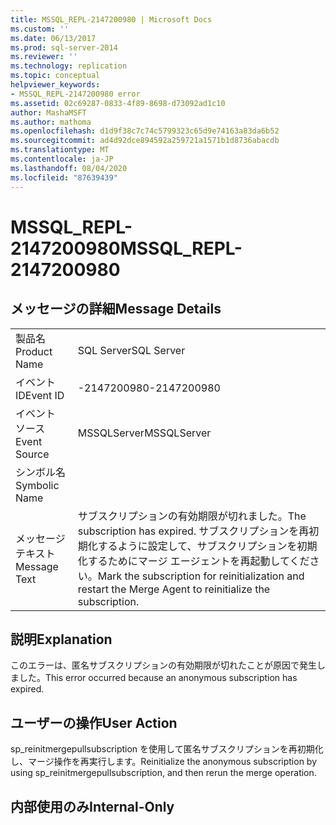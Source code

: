 ```yaml
---
title: MSSQL_REPL-2147200980 | Microsoft Docs
ms.custom: ''
ms.date: 06/13/2017
ms.prod: sql-server-2014
ms.reviewer: ''
ms.technology: replication
ms.topic: conceptual
helpviewer_keywords:
- MSSQL_REPL-2147200980 error
ms.assetid: 02c69287-0833-4f89-8698-d73092ad1c10
author: MashaMSFT
ms.author: mathoma
ms.openlocfilehash: d1d9f38c7c74c5799323c65d9e74163a83da6b52
ms.sourcegitcommit: ad4d92dce894592a259721a1571b1d8736abacdb
ms.translationtype: MT
ms.contentlocale: ja-JP
ms.lasthandoff: 08/04/2020
ms.locfileid: "87639439"
---
```

# <a name="mssql_repl-2147200980"></a><span data-ttu-id="692e4-102">MSSQL_REPL-2147200980</span><span class="sxs-lookup"><span data-stu-id="692e4-102">MSSQL_REPL-2147200980</span></span>
    
## <a name="message-details"></a><span data-ttu-id="692e4-103">メッセージの詳細</span><span class="sxs-lookup"><span data-stu-id="692e4-103">Message Details</span></span>  
  
|||  
|-|-|  
|<span data-ttu-id="692e4-104">製品名</span><span class="sxs-lookup"><span data-stu-id="692e4-104">Product Name</span></span>|<span data-ttu-id="692e4-105">SQL Server</span><span class="sxs-lookup"><span data-stu-id="692e4-105">SQL Server</span></span>|  
|<span data-ttu-id="692e4-106">イベント ID</span><span class="sxs-lookup"><span data-stu-id="692e4-106">Event ID</span></span>|<span data-ttu-id="692e4-107">-2147200980</span><span class="sxs-lookup"><span data-stu-id="692e4-107">-2147200980</span></span>|  
|<span data-ttu-id="692e4-108">イベント ソース</span><span class="sxs-lookup"><span data-stu-id="692e4-108">Event Source</span></span>|<span data-ttu-id="692e4-109">MSSQLServer</span><span class="sxs-lookup"><span data-stu-id="692e4-109">MSSQLServer</span></span>|  
|<span data-ttu-id="692e4-110">シンボル名</span><span class="sxs-lookup"><span data-stu-id="692e4-110">Symbolic Name</span></span>||  
|<span data-ttu-id="692e4-111">メッセージ テキスト</span><span class="sxs-lookup"><span data-stu-id="692e4-111">Message Text</span></span>|<span data-ttu-id="692e4-112">サブスクリプションの有効期限が切れました。</span><span class="sxs-lookup"><span data-stu-id="692e4-112">The subscription has expired.</span></span> <span data-ttu-id="692e4-113">サブスクリプションを再初期化するように設定して、サブスクリプションを初期化するためにマージ エージェントを再起動してください。</span><span class="sxs-lookup"><span data-stu-id="692e4-113">Mark the subscription for reinitialization and restart the Merge Agent to reinitialize the subscription.</span></span>|  
  
## <a name="explanation"></a><span data-ttu-id="692e4-114">説明</span><span class="sxs-lookup"><span data-stu-id="692e4-114">Explanation</span></span>  
 <span data-ttu-id="692e4-115">このエラーは、匿名サブスクリプションの有効期限が切れたことが原因で発生しました。</span><span class="sxs-lookup"><span data-stu-id="692e4-115">This error occurred because an anonymous subscription has expired.</span></span>  
  
## <a name="user-action"></a><span data-ttu-id="692e4-116">ユーザーの操作</span><span class="sxs-lookup"><span data-stu-id="692e4-116">User Action</span></span>  
 <span data-ttu-id="692e4-117">sp_reinitmergepullsubscription を使用して匿名サブスクリプションを再初期化し、マージ操作を再実行します。</span><span class="sxs-lookup"><span data-stu-id="692e4-117">Reinitialize the anonymous subscription by using sp_reinitmergepullsubscription, and then rerun the merge operation.</span></span>  
  
## <a name="internal-only"></a><span data-ttu-id="692e4-118">内部使用のみ</span><span class="sxs-lookup"><span data-stu-id="692e4-118">Internal-Only</span></span>  
  
